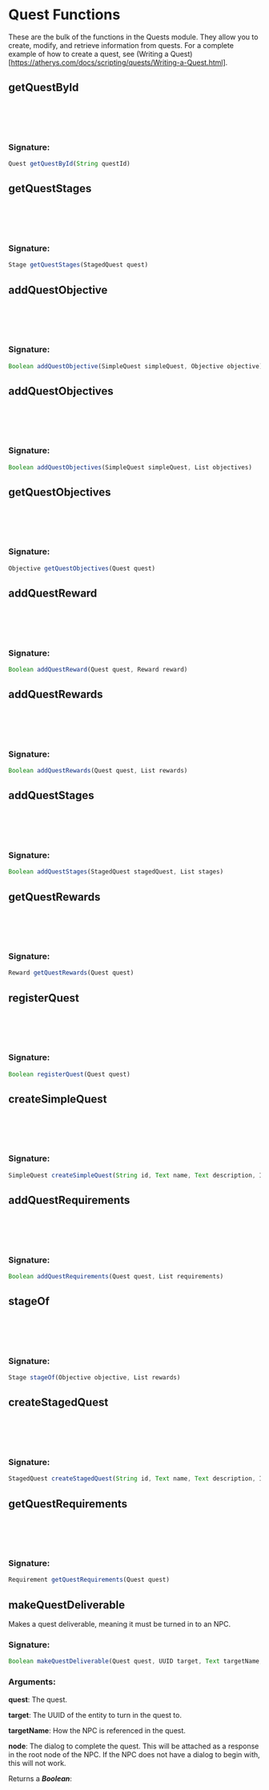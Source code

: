 # Quest Functions
 These are the bulk of the functions in the Quests module. They allow you to create, modify, and retrieve information
 from quests. For a complete example of how to create a quest, see (Writing a Quest)[https://atherys.com/docs/scripting/quests/Writing-a-Quest.html].

## getQuestById

<h3 style="padding-top: 4.6rem"> Signature: </h3>

```js
Quest getQuestById(String questId)
```

## getQuestStages

<h3 style="padding-top: 4.6rem"> Signature: </h3>

```js
Stage getQuestStages(StagedQuest quest)
```

## addQuestObjective

<h3 style="padding-top: 4.6rem"> Signature: </h3>

```js
Boolean addQuestObjective(SimpleQuest simpleQuest, Objective objective)
```

## addQuestObjectives

<h3 style="padding-top: 4.6rem"> Signature: </h3>

```js
Boolean addQuestObjectives(SimpleQuest simpleQuest, List objectives)
```

## getQuestObjectives

<h3 style="padding-top: 4.6rem"> Signature: </h3>

```js
Objective getQuestObjectives(Quest quest)
```

## addQuestReward

<h3 style="padding-top: 4.6rem"> Signature: </h3>

```js
Boolean addQuestReward(Quest quest, Reward reward)
```

## addQuestRewards

<h3 style="padding-top: 4.6rem"> Signature: </h3>

```js
Boolean addQuestRewards(Quest quest, List rewards)
```

## addQuestStages

<h3 style="padding-top: 4.6rem"> Signature: </h3>

```js
Boolean addQuestStages(StagedQuest stagedQuest, List stages)
```

## getQuestRewards

<h3 style="padding-top: 4.6rem"> Signature: </h3>

```js
Reward getQuestRewards(Quest quest)
```

## registerQuest

<h3 style="padding-top: 4.6rem"> Signature: </h3>

```js
Boolean registerQuest(Quest quest)
```

## createSimpleQuest

<h3 style="padding-top: 4.6rem"> Signature: </h3>

```js
SimpleQuest createSimpleQuest(String id, Text name, Text description, Integer version)
```

## addQuestRequirements

<h3 style="padding-top: 4.6rem"> Signature: </h3>

```js
Boolean addQuestRequirements(Quest quest, List requirements)
```

## stageOf

<h3 style="padding-top: 4.6rem"> Signature: </h3>

```js
Stage stageOf(Objective objective, List rewards)
```

## createStagedQuest

<h3 style="padding-top: 4.6rem"> Signature: </h3>

```js
StagedQuest createStagedQuest(String id, Text name, Text description, Integer version)
```

## getQuestRequirements

<h3 style="padding-top: 4.6rem"> Signature: </h3>

```js
Requirement getQuestRequirements(Quest quest)
```

## makeQuestDeliverable

Makes a quest deliverable, meaning it must be turned in to an NPC.

### Signature:
```js
Boolean makeQuestDeliverable(Quest quest, UUID target, Text targetName, DialogNode node)
```
### Arguments:

**quest**: The quest.

**target**: The UUID of the entity to turn in the quest to.

**targetName**: How the NPC is referenced in the quest.

**node**: The dialog to complete the quest. This will be attached as a response in the root
             node of the NPC. If the NPC does not have a dialog to begin with, this will not work.

Returns a _**Boolean**_: 

